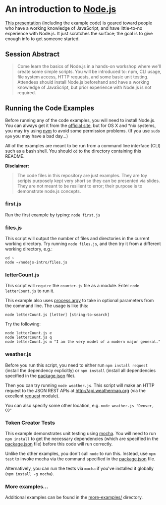 # An introduction to [Node.js](http://nodejs.org/)

[This presentation](https://docs.google.com/presentation/d/1lGXFIljvgNL8TK0xmTkCiovHVNxkJJ8RmmyTio8R09k/edit?usp=sharing)
(including the example code) is geared toward people who have a working knowledge of JavaScript,
and have little-to-no experience with Node.js.
It just scratches the surface; the goal is to give enough info to get someone started.


## Session Abstract

> Come learn the basics of Node.js in a hands-on workshop where we'll create some simple scripts.
> You will be introduced to: npm, CLI usage, file system access, HTTP requests, and some basic unit testing.
> Attendees should install Node.js beforehand and have a working knowledge of JavaScript, but prior experience with Node.js is not required.


## Running the Code Examples

Before running any of the code examples, you will need to install Node.js.
You can always get it from the [official site](http://nodejs.org),
but for OS X and *nix systems, you may try using
[nvm](https://github.com/creationix/nvm) to avoid some permission problems.
(If you use `sudo npm` you may have a bad day...)

All of the examples are meant to be run from a command line interface (CLI) such as a bash shell.
You should `cd` to the directory containing this README.

**Disclaimer:**
> The code files in this repository are just examples.
> They are toy scripts purposely kept very short so they can be presented via slides.
> They are not meant to be resilient to error; their purpose is to demonstrate node.js concepts. 


### first.js

Run the first example by typing: `node first.js`


### files.js

This script will output the number of files and directories in the current working directory.
Try running `node files.js`, and then try it from a different working directory, e.g.:

```
cd ~
node ~/nodejs-intro/files.js
```


### letterCount.js

This script will `require` the `counter.js` file as a module.
Enter `node letterCount.js` to run it.

This example also uses [process.argv](http://nodejs.org/api/process.html#process_process_argv)
to take in optional parameters from the command line.
The usage is like this:

```
node letterCount.js [letter] [string-to-search]
```

Try the following:

```
node letterCount.js e
node letterCount.js q
node letterCount.js m "I am the very model of a modern major general."
```


### weather.js

Before you run this script, you need to either run
`npm install request` (install the dependency explicitly)
or `npm install` (install all dependencies specified in the [package.json](./package.json) file).

Then you can try running `node weather.js`.
This script will make an HTTP request to the JSON REST APIs at http://api.weathermap.org
(via the excellent [request](https://github.com/request/request) module).

You can also specify some other location, e.g. `node weather.js "Denver, CO"`


### Token Creator Tests

This example demonstrates unit testing using [mocha](http://mochajs.org/).
You will need to run `npm install` to get the necessary dependencies
(which are specified in the [package.json](./package.json) file)
before this code will run correctly.

Unlike the other examples, you don't call `node` to run this.
Instead, use `npm test` to invoke mocha via the command specified in the
[package.json](./package.json) file.

Alternatively, you can run the tests via `mocha`
if you've installed it globally (`npm install -g mocha`).


### More examples...

Additional examples can be found in the [more-examples/](./more-examples/) directory.
